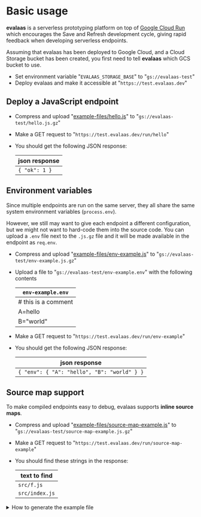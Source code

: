 # Basic usage

**evalaas** is a serverless prototyping platform on top of [Google Cloud Run](https://cloud.google.com/run) which encourages the Save and Refresh development cycle, giving rapid feedback when developing serverless endpoints.

Assuming that evalaas has been deployed to Google Cloud, and a Cloud Storage bucket has been created, you first need to tell **evalaas** which GCS bucket to use.

* Set environment variable "`EVALAAS_STORAGE_BASE`" to "`gs://evalaas-test`"
* Deploy evalaas and make it accessible at "`https://test.evalaas.dev`"

## Deploy a JavaScript endpoint

* Compress and upload "[example-files/hello.js](example-files/hello.js)" to "`gs://evalaas-test/hello.js.gz`"
* Make a GET request to "`https://test.evalaas.dev/run/hello`"
* You should get the following JSON response:

  | json response    |
  |------------------|
  | `{ "ok": 1 }`    |

## Environment variables

Since multiple endpoints are run on the same server, they all share the same system environment variables (`process.env`).

However, we still may want to give each endpoint a different configuration, but we might not want to hard-code them into the source code. You can upload a `.env` file next to the `.js.gz` file and it will be made available in the endpoint as `req.env`.

* Compress and upload "[example-files/env-example.js](example-files/env-example.js)" to "`gs://evalaas-test/env-example.js.gz`"
* Upload a file to "`gs://evalaas-test/env-example.env`" with the following contents

  | `env-example.env` |
  | --- |
  | # this is a comment |
  | A=hello |
  | B="world" |

* Make a GET request to "`https://test.evalaas.dev/run/env-example`"
* You should get the following JSON response:

  | json response |
  | --- |
  | `{ "env": { "A": "hello", "B": "world" } }` |

## Source map support

To make compiled endpoints easy to debug, evalaas supports **inline source maps**.

* Compress and upload "[example-files/source-map-example.js](example-files/source-map-example.js)" to "`gs://evalaas-test/source-map-example.js.gz`"
* Make a GET request to "`https://test.evalaas.dev/run/source-map-example`"
* You should find these strings in the response:

  | text to find |
  |------------------|
  | `src/f.js` |
  | `src/index.js` |


<details>
<summary>How to generate the example file</summary>

You can use webpack to generate [example-files/source-map-example.js](example-files/source-map-example.js) with these files:

`src/index.js`:

```js
import f from './f'

export default (req, res) => {
  res.json({ stack: f() })
}
```

`src/f.js`:

```js
export default function foo() {
  return bar()
}

function bar() {
  return new Error('test source map').stack
}
```

`webpack.config.js`:

```js
module.exports = {
  entry: './src/index.js',
  devtool: 'inline-source-map',
  target: 'node',
  mode: 'production',
  output: {
    path: `${__dirname/dist}`,
    filename: 'source-map-example.js',
    library: 'endpoint',
    libraryTarget: 'umd',
  },
}
```

Then run:

```
yarn add --dev webpack webpack-cli && yarn webpack
```

</details>